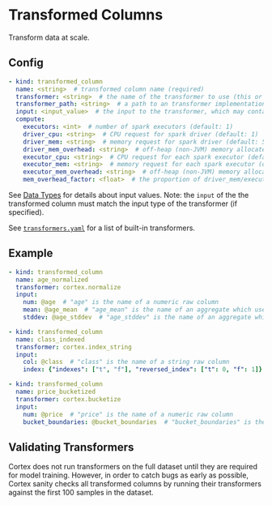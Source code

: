 # Transformed Columns

Transform data at scale.

## Config

```yaml
- kind: transformed_column
  name: <string>  # transformed column name (required)
  transformer: <string>  # the name of the transformer to use (this or transformer_path must be specified)
  transformer_path: <string>  # a path to an transformer implementation file (this or transformer must be specified)
  input: <input_value>  # the input to the transformer, which may contain references to columns, constants, and aggregates (e.g. @column1) (required)
  compute:
    executors: <int>  # number of spark executors (default: 1)
    driver_cpu: <string>  # CPU request for spark driver (default: 1)
    driver_mem: <string>  # memory request for spark driver (default: 500Mi)
    driver_mem_overhead: <string>  # off-heap (non-JVM) memory allocated to the driver (overrides mem_overhead_factor) (default: min[driver_mem * 0.4, 384Mi])
    executor_cpu: <string>  # CPU request for each spark executor (default: 1)
    executor_mem: <string>  # memory request for each spark executor (default: 500Mi)
    executor_mem_overhead: <string>  # off-heap (non-JVM) memory allocated to each executor (overrides mem_overhead_factor) (default: min[executor_mem * 0.4, 384Mi])
    mem_overhead_factor: <float>  # the proportion of driver_mem/executor_mem which will be additionally allocated for off-heap (non-JVM) memory (default: 0.4)
```

See [Data Types](data-types.md) for details about input values. Note: the `input` of the the transformed column must match the input type of the transformer (if specified).

See <!-- CORTEX_VERSION_MINOR -->[`transformers.yaml`](https://github.com/cortexlabs/cortex/blob/0.7/pkg/transformers/transformers.yaml) for a list of built-in transformers.

## Example

```yaml
- kind: transformed_column
  name: age_normalized
  transformer: cortex.normalize
  input:
    num: @age  # "age" is the name of a numeric raw column
    mean: @age_mean  # "age_mean" is the name of an aggregate which used the cortex.mean aggregator
    stddev: @age_stddev  # "age_stddev" is the name of an aggregate which used the cortex.stddev aggregator

- kind: transformed_column
  name: class_indexed
  transformer: cortex.index_string
  input:
    col: @class  # "class" is the name of a string raw column
    index: {"indexes": ["t", "f"], "reversed_index": ["t": 0, "f": 1]}  # a value to be used as the index

- kind: transformed_column
  name: price_bucketized
  transformer: cortex.bucketize
  input:
    num: @price  # "price" is the name of a numeric raw column
    bucket_boundaries: @bucket_boundaries  # "bucket_boundaries" is the name of a [FLOAT] constant
```

## Validating Transformers

Cortex does not run transformers on the full dataset until they are required for model training. However, in order to catch bugs as early as possible, Cortex sanity checks all transformed columns by running their transformers against the first 100 samples in the dataset.
